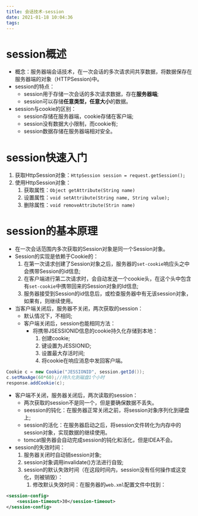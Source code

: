 ```yaml
---
title: 会话技术-session
date: 2021-01-18 10:04:36
tags:
---
```


# session概述

* 概念：服务器端会话技术，在一次会话的多次请求间共享数据，将数据保存在服务器端的对象（HTTPSession)中。
* session的特点：
  * session用于存储一次会话的多次请求数据，存在**服务器端**;
  * session可以存储**任意类型，任意大小**的数据。
* session与cookie的区别：
  * session存储在服务器端，cookie存储在客户端;
  * session没有数据大小限制，而cookie有;
  * session数据存储在服务器端相对安全。

# session快速入门

1. 获取HttpSession对象：`HttpSession session = request.getSession();`
2. 使用HttpSession对象：
   1. 获取属性：`Object getAttribute(String name)`
   2. 设置属性：`void setAttribute(String name, String value);`
   3. 删除属性：`void removeAttribute(Strin name)`

# session的基本原理

* 在一次会话范围内多次获取的Session对象是同一个Session对象。
* Session的实现是依赖于Cookie的：
  1.  在第一次请求创建了Session对象之后，服务器的`set-cookie`响应头之中会携带Session的id信息;
  2.  在客户端进行第二次请求时，会自动发送一个cookie头，在这个头中包含有`set-cookie`中携带回来的Session对象的Id信息;
  3.  服务器接受到Session的id信息后，或检查服务器中有无该session对象，如果有，则继续使用。 
* 当客户端关闭后，服务器不关闭，两次获取的session：
  * 默认情况下，不相同;
  * 客户端关闭后，session也能相同方法：
    * 将携带JSESSIONID信息的cookie持久化存储到本地：
      1. 创建cookie;
      2. 键设置为JESSIONID;
      3. 设置最大存活时间;
      4. 将cookie在响应消息中发回客户端。
```java
Cookie c = new Cookie("JESSIONID", session.getId());
c.setMaxAge(60*60);//持久化到磁盘1个小时
response.addCookie(c);
``` 
* 客户端不关闭，服务器关闭后，两次读取的session：
  * 两次获取的session不是同一个，但是要确保数据不丢失。
  * seession的钝化：在服务器正常关闭之前，将session对象序列化到硬盘上;
  * session的活化：在服务器启动之后，将session文件转化为内存中的session对象，实现数据的继续使用。
  * tomcat服务器会自动完成session的钝化和活化，但是IDEA不会。
* session的失效时间：
  1. 服务器关闭时自动销session对象;
  2. session对象调用invalidate()方法进行自毁;
  3. session的默认失效时间（在这段时间内，session没有任何操作或这变化，则被销毁）：
     1. 修改默认失效时间：在服务器的`web.xml`配置文件中找到：
```xml
<session-config>
    <session-timeout>30</session-timeout>
</session-config>
```